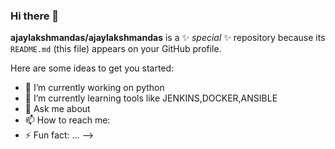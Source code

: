 ### Hi there 👋

**ajaylakshmandas/ajaylakshmandas** is a ✨ _special_ ✨ repository because its `README.md` (this file) appears on your GitHub profile.

Here are some ideas to get you started:

- 🔭 I’m currently working on python
- 🌱 I’m currently learning tools like JENKINS,DOCKER,ANSIBLE
- 💬 Ask me about 
- 📫 How to reach me:  
- ⚡ Fun fact: ...
-->
